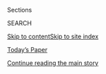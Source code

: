 <div id="app">

<div>

<div class="NYTAppHideMasthead css-1r6wvpq e1suatyy0">

<div class="section css-ui9rw0 e1suatyy2">

<div class="css-eph4ug er09x8g0">

<div class="css-6n7j50">

</div>

<span class="css-1dv1kvn">Sections</span>

<div class="css-10488qs">

<span class="css-1dv1kvn">SEARCH</span>

</div>

[Skip to content](#site-content)[Skip to site
index](#site-index)

</div>

<div class="css-10698na e1huz5gh0">

</div>

</div>

<div id="masthead-bar-one" class="section hasLinks css-15hmgas e1csuq9d3">

<div class="css-uqyvli e1csuq9d0">

</div>

<div class="css-1uqjmks e1csuq9d1">

</div>

<div class="css-9e9ivx">

[](https://myaccount.nytimes.com/auth/login?response_type=cookie&client_id=vi)

</div>

<div class="css-1bvtpon e1csuq9d2">

[Today’s Paper](https://www.nytimes.com/section/todayspaper)

</div>

</div>

</div>

</div>

<div data-aria-hidden="false">

<div id="site-content" data-role="main">

<div id="top-wrapper" class="css-15p45cc eaca97t0" type="top">

<div id="top-slug" class="css-19x0jxb eaca97t1" hidden="">

Advertisement

</div>

[Continue reading the main
story](#after-top)

<div class="ad top-wrapper" style="text-align:center;height:100%;display:block;min-height:90px">

<div id="top" class="place-ad" data-position="top" data-size-key="top">

</div>

</div>

<div id="after-top">

</div>

</div>

<div id="byline" class="section css-15h4p1b e9abtgs0">

<div class="css-1j21atc e1svk9qx1">

<div class="css-nfcc9b e1svk9qx3">

<div class="css-cnx41t">

![Portrait of Marc
Santora](https://static01.nyt.com/images/2018/02/20/multimedia/author-marc-santora/author-marc-santora-thumbLarge-v2.png)

</div>

<div class="css-vl9dhg e1svk9qx5">

<div class="css-1nrhkj6 e1svk9qx6">

# Marc Santora

</div>

## <span></span>

Marc Santora is the International News Editor based in London, focusing
on breaking news events. He was previously the Bureau Chief for East and
Central Europe based in Warsaw.

<span class="css-dd5dyy">More**</span>

</div>

</div>

</div>

<div>

<div id="mid1-wrapper" class="css-1mn4oms eaca97t0" type="rank">

<div id="mid1-slug" class="css-1tag3rd eaca97t1">

Advertisement

</div>

[Continue reading the main
story](#after-mid1)

<div id="mid1" class="ad mid1-wrapper" style="text-align:center;height:100%;display:block">

</div>

<div id="after-mid1">

</div>

</div>

</div>

<div class="css-185go5a e1o5byef0">

<div class="css-15cbhtu">

  - [Latest](#stream-panel)
  - <span class="css-6n7j50">Search</span>
    <div class="control">
    <div class="label-container css-1dv1kvn">
    Search
    </div>
    <div class="css-wm4t3d">
    **<span id="clear-search-input" class="css-1dv1kvn">Clear this text
    input</span>
    </div>
    </div>
    <span class="css-1iovbfw"></span>

<div id="stream-panel" class="section css-8msx5b e1jz0cab1">

<div class="css-13mho3u">

1.  
    
    <div class="css-1cp3ece">
    
    <div class="css-1l4spti">
    
    [](/2020/07/29/world/europe/turkey-social-media-control.html)
    
    <div class="css-79elbk">
    
    ![](https://static01.nyt.com/images/2020/07/29/world/29turkey-social-media01/29turkey-social-media01-thumbWide.jpg?quality=75&auto=webp&disable=upscale)
    
    </div>
    
    ## Turkey Passes Law Extending Sweeping Powers Over Social Media
    
    The legislation extends control over platforms like Facebook,
    Twitter and YouTube. Critics worry it will be used to stifle dissent
    and criticism of the government.
    
    <div class="css-1nqbnmb ea5icrr0">
    
    By <span class="css-1n7hynb">Marc
    Santora</span>
    
    </div>
    
    </div>
    
    <div class="css-1lc2l26 e1xfvim33">
    
    </div>
    
    </div>

2.  
    
    <div class="css-1cp3ece">
    
    <div class="css-1l4spti">
    
    [](/2020/07/27/world/europe/poland-domestic-violence-treaty.html)
    
    <div class="css-79elbk">
    
    ![](https://static01.nyt.com/images/2020/07/27/world/27Poland-Women1/merlin_174912027_c96f474a-fc29-45ed-89fe-877e97bd0ec4-thumbWide.jpg?quality=75&auto=webp&disable=upscale)
    
    </div>
    
    ## Poland Considers Leaving Treaty on Domestic Violence, Spurring Outcry
    
    The European treaty was intended to protect women from abuse, but it
    has become a target for populist and nationalist leaders who claim
    it poses a threat to “traditional families.”
    
    <div class="css-1nqbnmb ea5icrr0">
    
    By <span class="css-1n7hynb">Marc
    Santora</span>
    
    </div>
    
    </div>
    
    <div class="css-1lc2l26 e1xfvim33">
    
    </div>
    
    </div>

3.  
    
    <div class="css-1cp3ece">
    
    <div class="css-1l4spti">
    
    [](/2020/07/24/world/europe/hungary-poland-media-freedom-index.html)
    
    <div class="css-79elbk">
    
    ![](https://static01.nyt.com/images/2020/07/23/world/23hungary-media06/merlin_149626560_6f463a9a-1d89-4573-a735-7fc303f172e6-thumbWide.jpg?quality=75&auto=webp&disable=upscale)
    
    </div>
    
    ## Hungary’s Independent Press Takes Another Blow and Reporters Quit
    
    The concentration of control of the media in Hungary by the
    government is part of a troubling pattern in Central Europe, where
    Poland’s press also faces pressure following a presidential
    election.
    
    <div class="css-1nqbnmb ea5icrr0">
    
    By <span class="css-1n7hynb">Benjamin Novak <span>and</span> Marc
    Santora</span>
    
    </div>
    
    </div>
    
    <div class="css-1lc2l26 e1xfvim33">
    
    </div>
    
    </div>

4.  
    
    <div class="css-1cp3ece">
    
    <div class="css-1l4spti">
    
    [](/2020/07/16/world/europe/poland-election.html)
    
    <div class="css-79elbk">
    
    ![](https://static01.nyt.com/images/2020/07/17/world/16poland-election/merlin_174523443_f41e0c69-ec1a-4bab-b4c8-52e06cfd0732-thumbWide.jpg?quality=75&auto=webp&disable=upscale)
    
    </div>
    
    ## Opposition Challenges Poland’s Presidential Election Results
    
    Critics say both the campaign and the vote were plagued with
    irregularities and fraud. Amid a flurry of filings to the Supreme
    Court, the main opposition party called for the election to be
    declared invalid.
    
    <div class="css-1nqbnmb ea5icrr0">
    
    By <span class="css-1n7hynb">Marc
    Santora</span>
    
    </div>
    
    </div>
    
    <div class="css-1lc2l26 e1xfvim33">
    
    </div>
    
    </div>

5.  
    
    <div class="css-1cp3ece">
    
    <div class="css-1l4spti">
    
    [](/2020/07/14/world/europe/poland-election-court-challenge.html)
    
    <div class="css-79elbk">
    
    ![](https://static01.nyt.com/images/2020/07/14/world/14Poland-Election-analysis1/merlin_174504597_ab429581-278c-4201-9b3b-d3d8ee27b2d7-thumbWide.jpg?quality=75&auto=webp&disable=upscale)
    
    </div>
    
    ## Poland’s Presidential Election Was Close but Voters Remain Far Apart
    
    President Andrzej Duda won a narrow victory after a bitter,
    polarizing campaign that tore at the social fabric of the country.
    The results are likely to be challenged in the Supreme Court.
    
    <div class="css-1nqbnmb ea5icrr0">
    
    By <span class="css-1n7hynb">Marc
    Santora</span>
    
    </div>
    
    </div>
    
    <div class="css-1lc2l26 e1xfvim33">
    
    </div>
    
    </div>

6.  
    
    <div class="css-1cp3ece">
    
    <div class="css-1l4spti">
    
    [](/2020/07/13/world/europe/poland-president-elections-Andrzej-Duda.html)
    
    <div class="css-79elbk">
    
    ![](https://static01.nyt.com/images/2020/07/13/world/13poland-elections1-sub/13poland-elections1-sub-thumbWide.jpg?quality=75&auto=webp&disable=upscale)
    
    </div>
    
    ## After Tight Race for Polish President, Andrzej Duda Wins 2nd Term
    
    The close fight revealed deep divisions, but Mr. Duda’s victory
    cleared the path for Poland’s government to continue with a
    nationalist agenda that critics fear is undermining democratic
    institutions.
    
    <div class="css-1nqbnmb ea5icrr0">
    
    By <span class="css-1n7hynb">Monika Pronczuk <span>and</span> Marc
    Santora</span>
    
    </div>
    
    </div>
    
    <div class="css-1lc2l26 e1xfvim33">
    
    </div>
    
    </div>

7.  
    
    <div class="css-1cp3ece">
    
    <div class="css-1l4spti">
    
    [](/2020/07/12/world/europe/poland-election-Duda-Trzaskowski.html)
    
    <div class="css-79elbk">
    
    ![](https://static01.nyt.com/images/2020/07/12/world/12poland-election/12poland-election-thumbWide-v2.jpg?quality=75&auto=webp&disable=upscale)
    
    </div>
    
    ## Poland’s Presidential Election Too Close to Call
    
    President Andrzej Duda leads a conservative government that has
    fought to control courts and the news media while stoking fear of
    gay people and foreigners. He was challenged by the liberal mayor of
    Warsaw.
    
    <div class="css-1nqbnmb ea5icrr0">
    
    By <span class="css-1n7hynb">Monika Pronczuk <span>and</span> Marc
    Santora</span>
    
    </div>
    
    </div>
    
    <div class="css-1lc2l26 e1xfvim33">
    
    </div>
    
    </div>

8.  
    
    <div class="css-1cp3ece">
    
    <div class="css-1l4spti">
    
    [](/2020/07/10/world/europe/sweden-ambassador-china.html)
    
    <div class="css-79elbk">
    
    ![](https://static01.nyt.com/images/2020/07/10/world/10sweden-china-hfo/10sweden-china-hfo-thumbWide.jpg?quality=75&auto=webp&disable=upscale)
    
    </div>
    
    ## Sweden’s Ex-Ambassador to China Is Cleared of Wrongdoing
    
    Anna Lindstedt was found not guilty of overstepping the boundaries
    of her role when she arranged secret meetings over the fate of a
    Hong Kong bookseller and Swedish citizen who remains detained in
    China.
    
    <div class="css-1nqbnmb ea5icrr0">
    
    By <span class="css-1n7hynb">Christina Anderson <span>and</span>
    Marc
    Santora</span>
    
    </div>
    
    </div>
    
    <div class="css-1lc2l26 e1xfvim33">
    
    </div>
    
    </div>

9.  
    
    <div class="css-1cp3ece">
    
    <div class="css-1l4spti">
    
    [](/2020/07/07/world/europe/uk-police-bianca-williams-racial-profiling.html)
    
    <div class="css-79elbk">
    
    ![](https://static01.nyt.com/images/2020/07/07/world/07uk-police1/merlin_174292152_0654261a-3e43-4d74-902c-f7b3c673d220-thumbWide.jpg?quality=75&auto=webp&disable=upscale)
    
    </div>
    
    ## London Police Stop Star Athletes, Setting Off Racial Profiling Debate
    
    Bianca Williams, a European gold medalist, accused the officers of
    targeting her and her partner, a fellow sprinter, because they are
    Black and drive an expensive car.
    
    <div class="css-1nqbnmb ea5icrr0">
    
    By <span class="css-1n7hynb">Marc
    Santora</span>
    
    </div>
    
    </div>
    
    <div class="css-1lc2l26 e1xfvim33">
    
    </div>
    
    </div>

10. 
    
    <div class="css-1cp3ece">
    
    <div class="css-1l4spti">
    
    [](/2020/06/28/world/europe/poland-election-coronavirus.html)
    
    <div class="css-79elbk">
    
    ![](https://static01.nyt.com/images/2020/06/28/world/28Poland-Election01/merlin_173997891_72bb8110-6603-4684-9d6c-8114d2314f3e-thumbWide.jpg?quality=75&auto=webp&disable=upscale)
    
    </div>
    
    ## Voters in Poland Appear to Force a Runoff for President
    
    The incumbent, Andrzej Duda, will face Warsaw’s mayor, Rafal
    Trzaskowski, on July 12, according to exit polls. Turnout was high
    in Europe’s first major election during the pandemic.
    
    <div class="css-1nqbnmb ea5icrr0">
    
    By <span class="css-1n7hynb">Marc Santora</span>
    
    </div>
    
    </div>
    
    <div class="css-1lc2l26 e1xfvim33">
    
    </div>
    
    </div>

<div class="css-13mho3u">

<div class="css-1t62hi8">

<div class="css-1stvaey">

Show
More

<div>

<div style="border:0;clip:rect(0 0 0 0);height:1px;margin:-1px;overflow:hidden;white-space:nowrap;padding:0;width:1px;position:absolute" data-role="log" data-aria-live="assertive">

</div>

<div style="border:0;clip:rect(0 0 0 0);height:1px;margin:-1px;overflow:hidden;white-space:nowrap;padding:0;width:1px;position:absolute" data-role="log" data-aria-live="assertive">

</div>

<div style="border:0;clip:rect(0 0 0 0);height:1px;margin:-1px;overflow:hidden;white-space:nowrap;padding:0;width:1px;position:absolute" data-role="log" data-aria-live="polite">

</div>

<div style="border:0;clip:rect(0 0 0 0);height:1px;margin:-1px;overflow:hidden;white-space:nowrap;padding:0;width:1px;position:absolute" data-role="log" data-aria-live="polite">

</div>

</div>

</div>

</div>

</div>

</div>

<div class="css-g6hk37 supplemental">

<div id="mid2-wrapper" class="css-10wkyv7 eaca97t0" type="lede">

<div id="mid2-slug" class="css-1tag3rd eaca97t1">

Advertisement

</div>

[Continue reading the main
story](#after-mid2)

<div id="mid2" class="ad mid2-wrapper" style="text-align:center;height:100%;display:block;min-height:250px">

</div>

<div id="after-mid2">

</div>

</div>

## Follow Elsewhere

<div class="module-body">

  - [**<span data-aria-hidden="true">MarcSantoraNYT</span><span class="css-1dv1kvn">twitter
    page for MarcSantoraNYT</span>](https://twitter.com/MarcSantoraNYT)

</div>

</div>

</div>

</div>

</div>

</div>

</div>

## Site Index

<div>

</div>

## Site Information Navigation

  - [© <span>2020</span> <span>The New York Times
    Company</span>](https://help.nytimes.com/hc/en-us/articles/115014792127-Copyright-notice)

<!-- end list -->

  - [NYTCo](https://www.nytco.com/)
  - [Contact
    Us](https://help.nytimes.com/hc/en-us/articles/115015385887-Contact-Us)
  - [Work with us](https://www.nytco.com/careers/)
  - [Advertise](https://nytmediakit.com/)
  - [T Brand Studio](http://www.tbrandstudio.com/)
  - [Your Ad
    Choices](https://www.nytimes.com/privacy/cookie-policy#how-do-i-manage-trackers)
  - [Privacy](https://www.nytimes.com/privacy)
  - [Terms of
    Service](https://help.nytimes.com/hc/en-us/articles/115014893428-Terms-of-service)
  - [Terms of
    Sale](https://help.nytimes.com/hc/en-us/articles/115014893968-Terms-of-sale)
  - [Site
    Map](https://spiderbites.nytimes.com)
  - [Help](https://help.nytimes.com/hc/en-us)
  - [Subscriptions](https://www.nytimes.com/subscription?campaignId=37WXW)

</div>

</div>
